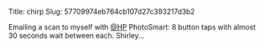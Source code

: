 Title: chirp
Slug: 57709974eb764cb107d27c393217d3b2

Emailing a scan to myself with <a href="http://twitter.com/HP">@HP</a> PhotoSmart: 8 button taps with almost 30 seconds wait between each. Shirley...
